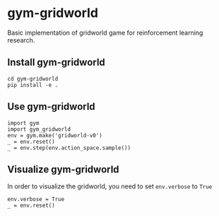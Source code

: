 # gym-gridworld

Basic implementation of gridworld game 
for reinforcement learning research. 

## Install gym-gridworld

    cd gym-gridworld
    pip install -e .

## Use gym-gridworld
    
    import gym
    import gym_gridworld
    env = gym.make('gridworld-v0')
    _ = env.reset()
    _ = env.step(env.action_space.sample())
    
## Visualize gym-gridworld
In order to visualize the gridworld, you need to set `env.verbose` to `True`

    env.verbose = True
    _ = env.reset()
